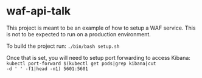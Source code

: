# waf-api-talk

This project is meant to be an example of how to setup a WAF service. This is not to be expected to run on a production environment.

To build the project run: <code>./bin/bash setup.sh</code>

Once that is set, you will need to setup port forwarding to access Kibana:
<code> kubectl port-forward $(kubectl get pods|grep kibana|cut -d ' ' -f1|head -n1) 5601:5601 </code>
